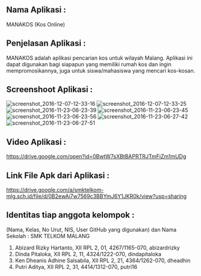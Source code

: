 ## Nama Aplikasi : 
MANAKOS (Kos Online)

## Penjelasan Aplikasi : 
MANAKOS adalah aplikasi pencarian kos untuk wilayah Malang. Aplikasi ini dapat digunakan bagi siapapun yang memiliki rumah kos dan ingin mempromosikannya, juga untuk siswa/mahasiswa yang mencari kos-kosan.  

## Screenshoot Aplikasi : 
![screenshot_2016-12-07-12-33-16](https://cloud.githubusercontent.com/assets/15698921/20956424/6f9c956a-bc7c-11e6-85d6-15ab3ed87601.png)
![screenshot_2016-12-07-12-33-25](https://cloud.githubusercontent.com/assets/15698921/20956425/6fa41146-bc7c-11e6-8c93-c217f75dc8a4.png)
![screenshot_2016-11-23-06-23-39](https://cloud.githubusercontent.com/assets/15698921/20956426/6fa8a170-bc7c-11e6-97a9-98511460c158.png)
![screenshot_2016-11-23-06-23-45](https://cloud.githubusercontent.com/assets/15698921/20956427/6fae7fb4-bc7c-11e6-9c4a-5440d364cb31.png)
![screenshot_2016-11-23-06-23-56](https://cloud.githubusercontent.com/assets/15698921/20956431/712401e8-bc7c-11e6-98a9-3e258b18cc84.png)
![screenshot_2016-11-23-06-27-42](https://cloud.githubusercontent.com/assets/15698921/20956430/711b5c8c-bc7c-11e6-9f3a-509965553f78.png)
![screenshot_2016-11-23-06-27-51](https://cloud.githubusercontent.com/assets/15698921/20956428/6fe96ebc-bc7c-11e6-8cf9-35144527479f.png)

## Video Aplikasi : 
https://drive.google.com/open?id=0BwtW7sXBtBAPRTRJTmFiZm1mUDg

## Link File Apk dari Aplikasi : 
https://drive.google.com/a/smktelkom-mlg.sch.id/file/d/0B2ewAi7w7569c3BBYmJ6Y1JKR0k/view?usp=sharing

## Identitas tiap anggota kelompok : 
(Nama, Kelas, No Urut, NIS, User GitHub yang digunakan) dan Nama Sekolah : SMK TELKOM MALANG
1. Abizard Rizky Hartanto, XII RPL 2, 01, 4267/1165-070, abizardrizky
2. Dinda Pitaloka, XII RPL 2, 11, 4324/1222-070, dindapitaloka
3. Ken Dheanis Adhine Salsabila, XII RPL 2, 21, 4364/1262-070, dheadhin
4. Putri Aditya, XII RPL 2, 31, 4414/1312-070, putri16



